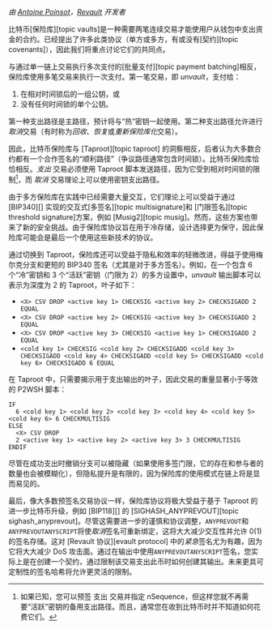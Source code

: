 *由 [Antoine Poinsot][darosior]，[Revault][] 开发者*

比特币[保险库][topic vaults]是一种需要两笔连续交易才能使用户从钱包中支出资金的合约。已经提出了许多此类协议（单方或多方，有或没有[契约][topic covenants]），因此我们将重点讨论它们的共同点。

与通过单一链上交易执行多次支付的[批量支付][topic payment batching]相反，保险库使用多笔交易来执行一次支付。第一笔交易，即 *unvault*，支付给：

1. 在相对时间锁后的一组公钥，或
2. 没有任何时间锁的单个公钥。

第一种支出路径是主路径，预计将与“热”密钥一起使用。第二种支出路径允许进行*取消*交易（有时称为*回收*、*恢复*或*重新保险库化*交易）。

因此，比特币保险库与 [Taproot][topic taproot] 的洞察相反，后者认为大多数合约都有一个合作签名的“顺利路径”（争议路径通常包含时间锁）。比特币保险库恰恰相反。*支出* 交易必须使用 Taproot 脚本发送路径，因为它受到相对时间锁的限制[^0]，而 *取消* 交易理论上可以使用密钥支出路径。

由于多方保险库在实践中已经需要大量交互，它们理论上可以受益于通过 [BIP340][] 实现的交互式[多签名][topic multisignature]和 [门限签名][topic threshold signature]方案，例如 [Musig2][topic musig]。然而，这些方案也带来了新的安全挑战。由于保险库协议旨在用于冷存储，设计选择更为保守，因此保险库可能会是最后一个使用这些新技术的协议。

通过切换到 Taproot，保险库还可以受益于隐私和效率的轻微改进，得益于使用梅尔克分支和更短的 BIP340 签名（尤其是对于多方签名）。例如，在一个包含 6 个“冷”密钥和 3 个“活跃”密钥（门限为 2）的多方设置中，*unvault* 输出脚本可以表示为深度为 2 的 Taproot，叶子如下：

- `<X> CSV DROP <active key 1> CHECKSIG <active key 2> CHECKSIGADD 2 EQUAL`
- `<X> CSV DROP <active key 2> CHECKSIG <active key 3> CHECKSIGADD 2 EQUAL`
- `<X> CSV DROP <active key 3> CHECKSIG <active key 1> CHECKSIGADD 2 EQUAL`
- `<cold key 1> CHECKSIG <cold key 2> CHECKSIGADD <cold key 3> CHECKSIGADD <cold key 4> CHECKSIGADD <cold key 5> CHECKSIGADD <cold key 6> CHECKSIGADD 6 EQUAL`

在 Taproot 中，只需要揭示用于支出输出的叶子，因此交易的重量显著小于等效的 P2WSH 脚本：

```text
IF
  6 <cold key 1> <cold key 2> <cold key 3> <cold key 4> <cold key 5> <cold key 6> 6 CHECKMULTISIG
ELSE
  <X> CSV DROP
  2 <active key 1> <active key 2> <active key 3> 3 CHECKMULTISIG
ENDIF
```

尽管在成功支出时撤销分支可以被隐藏（如果使用多签门限，它的存在和参与者的数量也会被模糊化），但隐私提升是有限的，因为保险库的使用模式在链上将是显而易见的。

最后，像大多数预签名交易协议一样，保险库协议将极大受益于基于 Taproot 的进一步比特币升级，例如 [BIP118][] 的 [SIGHASH_ANYPREVOUT][topic sighash_anyprevout]。尽管这需要进一步的谨慎和协议调整，`ANYPREVOUT`和`ANYPREVOUTANYSCRIPT`将使*取消*签名可重新绑定，这将大大减少交互性并允许 0(1) 的签名存储。这对 [Revault 协议][evault protocol] 中的*紧急*签名尤为有趣，因为它将大大减少 DoS 攻击面。通过在输出中使用`ANYPREVOUTANYSCRIPT`签名，您实际上是在创建一个契约，通过限制该交易支出此币时如何创建其输出。未来更具可定制性的签名哈希将允许更灵活的限制。

[^0]:
    如果已知，您可以预签 支出 交易并指定 nSequence，但这样您就不再需要“活跃”密钥的备用支出路径。而且，通常您在收到比特币时并不知道如何花费它们。

[darosior]: https://github.com/darosior
[revault]: https://github.com/revault
[revault protocol]: https://github.com/revault/practical-revault

